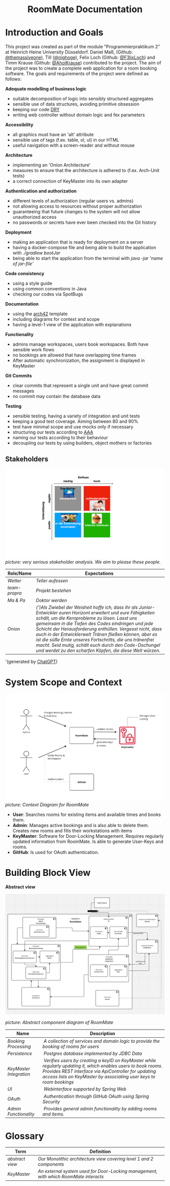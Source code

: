# <center>RoomMate Documentation</center>


# Introduction and Goals
 This project was created as part of the module "Programmierpraktikum 2" at Heinrich Heine University Düsseldorf. Daniel Maß, (Github: [@themassiveone](https://github.com/themassiveone)), Till ([@nighoge](https://github.com/nighoge)), Felix Loch (Github: [@F3lixLoch](https://github.com/F3lixLoch)) and Timm Krause (Github: [@AhoiKrause](https://github.com/AhoiKrause)) contributed to the project. The aim of the project was to create a complete web application for a room booking software. The goals and requirements of the project were defined as follows:
 

**Adequate modelling of business logic**
- suitable decomposition of logic into sensibly structured aggregates
- sensible use of data structures, avoiding primitive obsession
- keeping our code [DRY](https://en.wikipedia.org/wiki/Don%27t_repeat_yourself)
- writing web controller without domain logic and fex parameters

**Accessibility**
- all graphics must have an 'alt' attribute
- sensible use of tags (f.ex. table, ol, ul) in our HTML
- useful navigation with a screen-reader and without mouse

**Architecture**
- implementing an 'Onion Architecture'
- measures to ensure that the architecture is adhered to (f.ex. Arch-Unit tests)
- a correct connection of KeyMaster into its own adapter

**Authentication and authorization**
- different levels of authorization (regular users vs. admins)
- not allowing access to resources without proper authorization
- guaranteeing that future changes to the system will not allow unauthorized access
- no passwords or secrets have ever been checked into the Git history

**Deployment**
- making an application that is ready for deployment on a server
- having a docker-compose file and being able to build the application with _./gradlew bootJar_
- being able to start the application from the terminal with _java -jar 'name of jar-file'_

**Code consistency**
- using a style guide
- using common conventions in Java
- checking our codes via SpotBugs

**Documentation**
- using the [arch42](https://arc42.org/) template
- including diagrams for context and scope
- having a level-1 view of the application with explanations

**Functionality**
- admins manage workspaces, users book workspaces. Both have sensible work flows
- no bookings are allowed that have overlapping time frames
- After automatic synchronization, the assignment is displayed in KeyMaster

**Git Commits**
- clear commits that represent a single unit and have great commit messages
- no commit may contain the database data

**Testing**
- sensible testing, having a variety of integration and unit tests
- keeping a good test coverage. Aiming between 80 and 90%
- test have minimal scope and use mocks only if necessary
- structuring our tests according to [AAA](https://automationpanda.com/2020/07/07/arrange-act-assert-a-pattern-for-writing-good-tests/)
- naming our tests according to their behaviour
- decoupling our tests by using builders, object mothers or factories


## Stakeholders

![Image of Stakeholders](images/Stakeholder_2.PNG)
_picture: very serious stakeholder analysis. We aim to please these people._


| Role/Name     |  Expectations                                                                                                                                                                                                                                                                                                                                                                                                                                                                                                                   |
|---------------|---------------------------------------------------------------------------------------------------------------------------------------------------------------------------------------------------------------------------------------------------------------------------------------------------------------------------------------------------------------------------------------------------------------------------------------------------------------------------------------------------------------------------------|
| *Wetter*      | *Teller aufessen*                                                                                                                                                                                                                                                                                                                                                                                                                                                                                                              |
| *team-propra* | *Projekt bestehen*                                                                                                                                                                                                                                                                                                                                                                                                                                                                                                             |
| *Ma & Pa*     |*Doktor werden*                                                                                                                                                                                                                                                                                                                                                                                                                                                                                                                |
| *Onion*       | *(')Als Zwiebel der Weisheit hoffe ich, dass ihr als Junior-Entwickler euren Horizont erweitert und eure Fähigkeiten schält, um die Kernprobleme zu lösen. Lasst uns gemeinsam in die Tiefen des Codes eindringen und jede Schicht der Herausforderung enthüllen. Vergesst nicht, dass auch in der Entwicklerwelt Tränen fließen können, aber es ist die süße Ernte unseres Fortschritts, die uns tränenfrei macht. Seid mutig, schält euch durch den Code-Dschungel und werdet zu den scharfen Köpfen, die diese Welt würzen.* |

'(generated by [ChatGPT](https://chat.openai.com))

# System Scope and Context


![Context image for Roommate](images/RoomMate_Context.PNG)
_picture: Context Diagram for RoomMate_
*   **User**: Searches rooms for existing items and available times and books them.
*   **Admin**: Manages active bookings and is also able to delete them. Creates new rooms and fills their workstations with items
*   **KeyMaster**: Software for Door-Locking Management. Requires regularly updated information from RoomMate. Is able to generate User-Keys and rooms.
*   **GitHub**: Is used for OAuth authentication.

# Building Block View



**Abstract view**

![Component Diagram for Roommate](images/RoomMate_ComponentDiagram.PNG)

_picture: Abstract component diagram of RoomMate_

| **Name**                | **Description**                                                                                                                                                                                                                               |
|-------------------------|-----------------------------------------------------------------------------------------------------------------------------------------------------------------------------------------------------------------------------------------------|
| *Booking Processing*    |  *A collection of services and domain logic to provide the booking of rooms for users*                                                                                                                                                        |
| *Persistence*           |  *Postgres database implemented by JDBC Data*                                                                                                                                                                                                 |
 | *KeyMaster Integration* |  *Verifies users by creating a keyID on KeyMaster while regularly updating it, which enables users to book rooms. Provides REST interface via ApiController for updating access lists on KeyMaster by associating user keys to room bookings* |
| *UI*                    |  *Webinterface supported by Spring Web*                                                                                                                                                                                                       |
| *OAuth*                 |  *Authentication through GitHub OAuth using Spring Security*                                                                                                                                                                                  |
| *Admin Functionality*   |  *Provides general admin functionality by adding rooms and items.*                                                                                                                                                                            |


# Glossary

| Term            | Definition                                                                           |
|-----------------|--------------------------------------------------------------------------------------|
| *abstract view* | *Our Monolithic architecture view covering level 1 and 2 components*                 |
| *KeyMaster*     | *An external system used for Door-Locking management, with which RoomMate interacts* |

